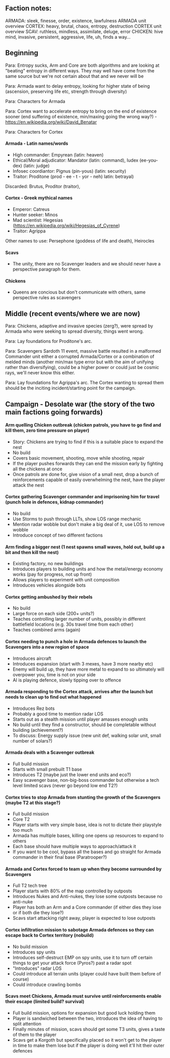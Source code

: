 ## Faction notes:
ARMADA: sleek, finesse, order, existence, lawfulness ARMADA unit overview
CORTEX: heavy, brutal, chaos, entropy, destruction CORTEX unit overview 
SCAV: ruthless, mindless, assimilate, deluge, error
CHICKEN: hive mind, invasive, persistent, aggressive, life, uh, finds a way…

## Beginning
Para:
  Entropy sucks, Arm and Core are both algorithms and are looking at "beating" entropy in different ways. They may well have come from the same source but we're not certain about that and we never will be

Para:
  Armada want to delay entropy, looking for higher state of being (ascension, preserving life etc, strength through diversity)

Para:
  Characters for Armada

Para:
  Cortex want to accelerate entropy to bring on the end of existence sooner (end suffering of existence, min/maxing going the wrong way?) - https://en.wikipedia.org/wiki/David_Benatar

Para:
  Characters for Cortex

#### Armada - Latin names/words
- High commander: Empyrean (latin: heaven)
- Ethical/Moral adjudicator: Mandator (latin: command), Iudex (ee-you-dex) (latin: judge)
- Infosec coordiantor: Pignus (pin-yous) (latin: security)
- Traitor: Proditone (prod - ee - t - yor - neh) latin: betrayal)

Discarded: Brutus, Proditor (traitor), 

#### Cortex - Greek mythical names
- Emperor: Catreus
- Hunter seeker: Minos
- Mad scientist: Hegesias (https://en.wikipedia.org/wiki/Hegesias_of_Cyrene)
- Traitor: Agrippa 

Other names to use: Persephone (goddess of life and death), Heirocles

#### Scavs
- The unity, there are no Scavenger leaders and we should never have a perspective paragraph for them.

#### Chickens
- Queens are concious but don't communicate with others, same perspective rules as scavengers


## Middle (recent events/where we are now)
Para:
  Chickens, adaptive and invasive species (zerg?), were spread by Armada who were seeking to spread diversity, things went wrong. 

Para:
  Lay foundations for Proditone's arc.

Para:
  Scavengers Sardoth 11 event, massive battle resulted in a malformed Commander unit either a corrupted Armada/Cortex or a combination of melded minds (another min/max type error but with the aim of unifying rather than diversifying), could be a higher power or could just be cosmic rays, we'll never know this either.

Para:
  Lay foundations for Agrippa's arc. The Cortex wanting to spread them should be the inciting incident/starting point for the campaign.

<!--
- Scavengers creation is the first step of the modern issue
- Cortex want to spread them to the universe (currently they're not spreading fast enough)
- There are those within Cortex that feel this is not the best way to achieve their goals allowing for core vs core missions
- Armada are having issues with a Chicken outbreak and are caught off guard
- Some from Armada think Chickens are too chaotic to allow to live, thus forming their arm vs arm missions
-->

## Campaign - Desolate war (the story of the two main factions going forwards)
#### Arm quelling Chicken outbreak (chicken patrols, you have to go find and kill them, zero time pressure on player)
- Story: Chickens are trying to find if this is a suitable place to expand the nest
- No build
- Covers basic movement, shooting, move while shooting, repair
- If the player pushes forwards they can end the mission early by fighting all the chickens at once
- Once patrols are done for, give vision of a small nest, drop a bunch of reinforcements capable of easily overwhelming the nest, have the player attack the nest

#### Cortex gathering Scavenger commander and imprisoning him for travel (punch hole in defences, kidnap commander)
- No build
- Use Storms to push through LLTs, show LOS range mechanic
- Mention radar wobble but don't make a big deal of it, use LOS to remove wobble
- Introduce concept of two different factions

#### Arm finding a bigger nest (1 nest spawns small waves, hold out, build up a bit and then kill the nest)
- Existing factory, no new buildings
- Introduces players to building units and how the metal/energy economy works (pay for progress, not up front)
- Allows players to experiment with unit composition
- Introduces vehicles alongside bots

#### Cortex getting ambushed by their rebels
- No build
- Large force on each side (200+ units?)
- Teaches controlling larger number of units, possibly in different battlefield locations (e.g. 30s travel time from each other)
- Teaches combined arms (again)

#### Cortex needing to punch a hole in Armada defences to launch the Scavengers into a new region of space
- Introduces aircraft
- Introduces expansion (start with 3 mexes, have 3 more nearby etc)
- Enemy will build up, they have more metal to expand to so ultimately will overpower you, time is not on your side
- AI is playing defence, slowly tipping over to offence

#### Armada responding to the Cortex attack, arrives after the launch but needs to clean up to find out what happened
- Introduces Rez bots
- Probably a good time to mention radar LOS
- Starts out as a stealth mission until player amasses enough units
- No build until they find a constructor, should be completable without building (achievement?)
- To discuss: Energy supply issue (new unit def, walking solar unit, small number of solars?)

#### Armada deals with a Scavenger outbreak
- Full build mission
- Starts with small prebuilt T1 base
- Introduces T2 (maybe just the lower end units and eco?)
- Easy scavenger base, non-big-boss commander but otherwise a tech level limited scavs (never go beyond low end T2?)

#### Cortex tries to stop Armada from stunting the growth of the Scavengers (maybe T2 at this stage?)
- Full build mission
- Core T2
- Player starts with very simple base, idea is not to dictate their playstyle too much
- Armada has multiple bases, killing one opens up resources to expand to others
- Each base should have multiple ways to approach/attack it
- If you want to be cool, bypass all the bases and go straight for Armada commander in their final base (Paratrooper?)

#### Armada and Cortex forced to team up when they become surrounded by Scavengers
- Full T2 tech tree
- Player starts with 80% of the map controlled by outposts
- Introduces Nukes and Anti-nukes, they lose some outposts because no anti-nuke
- Player has both an Arm and a Core commander (if either dies they lose or if both die they lose?)
- Scavs start attacking right away, player is expected to lose outposts

#### Cortex infiltration mission to sabotage Armada defences so they can escape back to Cortex territory (nobuild)
- No build mission
- Introduces spy units
- Introduces self-destruct EMP on spy units, use it to turn off certain things to get your attack force (Pyros?) past a radar spot
- "Introduces" radar LOS
- Could introduce all terrain units (player could have built them before of course)
- Could introduce crawling bombs

#### Scavs meet Chickens, Armada must survive until reinforcements enable their escape (limited build? survival)
- Full build mission, options for expansion but good luck holding them
- Player is sandwiched between the two, introduces the idea of having to split attention
- Finally minutes of mission, scavs should get some T3 units, gives a taste of them to the player
- Scavs get a Korgoth but specifically placed so it won't get to the player in time to make them lose but if the player is doing well it'll hit their outer defences

